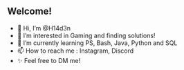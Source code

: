 ## Welcome!

- 👋 Hi, I’m @H14d3n
- 👀 I’m interested in Gaming and finding solutions!
- 🌱 I’m currently learning PS, Bash, Java, Python and SQL
- 📫 How to reach me : Instagram, Discord
- ✨ Feel free to DM me!
